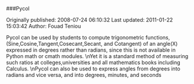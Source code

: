 ###Pycol

Originally published: 2008-07-24 06:10:32
Last updated: 2011-01-22 15:03:42
Author: Fouad Teniou

Pycol can be used by students to compute trigonometric functions,(Sine,Cosine,Tangent,Cosecant,Secant, and Cotangent) of an angle(X) expressed in degrees rather than radians, since this is not available in Python math or cmath modules.\nYet it is a standard method of measuring such ratios at colleges,universities and all mathematics books including Calculus.\nPycol can also be used to express angles from degrees into radians and vice versa, and into degrees, minutes, and seconds